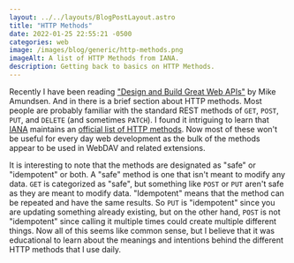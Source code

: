 ```yaml
---
layout: ../../layouts/BlogPostLayout.astro
title: "HTTP Methods"
date: 2022-01-25 22:55:21 -0500
categories: web
image: /images/blog/generic/http-methods.png
imageAlt: A list of HTTP Methods from IANA.
description: Getting back to basics on HTTP Methods.
---
```


Recently I have been reading ["Design and Build Great Web APIs"](https://pragprog.com/titles/maapis/design-and-build-great-web-apis/) by Mike Amundsen. And in there is a brief section
about HTTP methods. Most people are probably familiar with the standard REST methods
of `GET`, `POST`, `PUT`, and `DELETE` (and sometimes `PATCH`). I found it intriguing
to learn that [IANA](https://www.iana.org/) maintains an
[official list of HTTP methods](https://www.iana.org/assignments/http-methods/http-methods.xhtml).
Now most of these won't be useful for every day web development as the bulk of the
methods appear to be used in WebDAV and related extensions.

It is interesting to note that the methods are designated as "safe" or "idempotent"
or both. A "safe" method is one that isn't meant to modify any data. `GET` is
categorized as "safe", but something like `POST` or `PUT` aren't safe as they are
meant to modify data. "Idempotent" means that the method can be repeated and have
the same results. So `PUT` is "idempotent" since you are updating something already
existing, but on the other hand, `POST` is not "idempotent" since calling it multiple
times could create multiple different things. Now all of this seems like common sense,
but I believe that it was educational to learn about the meanings and intentions behind the
different HTTP methods that I use daily.

